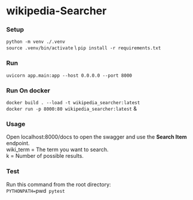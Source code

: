 # wikipedia-Searcher

### Setup
`python -m venv ./.venv` \
`source .venv/bin/activate` \ 
`pip install -r requirements.txt`

### Run
`uvicorn app.main:app --host 0.0.0.0 --port 8000`

### Run On docker
`docker build . --load -t wikipedia_searcher:latest` \
`docker run -p 8000:80 wikipedia_searcher:latest` &

### Usage
Open localhost:8000/docs to open the swagger and use the **Search Item** endpoint. \
wiki_term = The term you want to search. \
k = Number of possible results.

### Test
Run this command from the root directory: \
`PYTHONPATH=`pwd` pytest`
